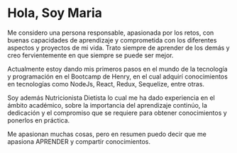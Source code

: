 #  Hola, Soy Maria

Me considero una persona responsable, apasionada por los retos, con buenas capacidades de aprendizaje y comprometida 
con los diferentes aspectos y proyectos de mi vida. Trato siempre de aprender de los demás y creo fervientemente en que siempre se puede ser mejor.

Actualmente estoy dando mis primeros pasos en el mundo de la tecnología y programación en el Bootcamp de Henry, en el cual adquirí conocimientos en tecnologías como NodeJs, React, Redux, Sequelize, entre otras. 

Soy además Nutricionista Dietista lo cual me ha dado experiencia en el ámbito académico, sobre la importancia del aprendizaje continúo, la dedicación y el compromiso que se requiere para obtener conocimientos y ponerlos en práctica.

Me apasionan muchas cosas, pero en resumen puedo decir que me apasiona APRENDER y compartir conocimientos.
